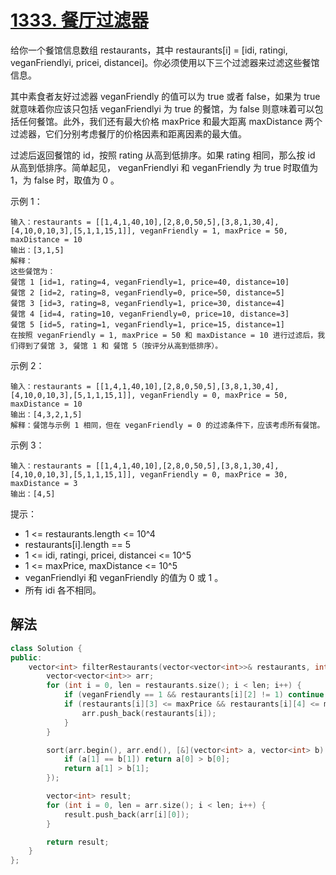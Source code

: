 # [1333. 餐厅过滤器](https://leetcode-cn.com/problems/filter-restaurants-by-vegan-friendly-price-and-distance/)
给你一个餐馆信息数组 restaurants，其中  restaurants[i] = [idi, ratingi, veganFriendlyi, pricei, distancei]。你必须使用以下三个过滤器来过滤这些餐馆信息。

其中素食者友好过滤器 veganFriendly 的值可以为 true 或者 false，如果为 true 就意味着你应该只包括 veganFriendlyi 为 true 的餐馆，为 false 则意味着可以包括任何餐馆。此外，我们还有最大价格 maxPrice 和最大距离 maxDistance 两个过滤器，它们分别考虑餐厅的价格因素和距离因素的最大值。

过滤后返回餐馆的 id，按照 rating 从高到低排序。如果 rating 相同，那么按 id 从高到低排序。简单起见， veganFriendlyi 和 veganFriendly 为 true 时取值为 1，为 false 时，取值为 0 。

 

示例 1：
```
输入：restaurants = [[1,4,1,40,10],[2,8,0,50,5],[3,8,1,30,4],[4,10,0,10,3],[5,1,1,15,1]], veganFriendly = 1, maxPrice = 50, maxDistance = 10
输出：[3,1,5] 
解释： 
这些餐馆为：
餐馆 1 [id=1, rating=4, veganFriendly=1, price=40, distance=10]
餐馆 2 [id=2, rating=8, veganFriendly=0, price=50, distance=5]
餐馆 3 [id=3, rating=8, veganFriendly=1, price=30, distance=4]
餐馆 4 [id=4, rating=10, veganFriendly=0, price=10, distance=3]
餐馆 5 [id=5, rating=1, veganFriendly=1, price=15, distance=1] 
在按照 veganFriendly = 1, maxPrice = 50 和 maxDistance = 10 进行过滤后，我们得到了餐馆 3, 餐馆 1 和 餐馆 5（按评分从高到低排序）。 
```
示例 2：
```
输入：restaurants = [[1,4,1,40,10],[2,8,0,50,5],[3,8,1,30,4],[4,10,0,10,3],[5,1,1,15,1]], veganFriendly = 0, maxPrice = 50, maxDistance = 10
输出：[4,3,2,1,5]
解释：餐馆与示例 1 相同，但在 veganFriendly = 0 的过滤条件下，应该考虑所有餐馆。
```
示例 3：
```
输入：restaurants = [[1,4,1,40,10],[2,8,0,50,5],[3,8,1,30,4],[4,10,0,10,3],[5,1,1,15,1]], veganFriendly = 0, maxPrice = 30, maxDistance = 3
输出：[4,5]
```

提示：

* 1 <= restaurants.length <= 10^4
* restaurants[i].length == 5
* 1 <= idi, ratingi, pricei, distancei <= 10^5
* 1 <= maxPrice, maxDistance <= 10^5
* veganFriendlyi 和 veganFriendly 的值为 0 或 1 。
* 所有 idi 各不相同。

## 解法
```c++
class Solution {
public:
    vector<int> filterRestaurants(vector<vector<int>>& restaurants, int veganFriendly, int maxPrice, int maxDistance) {
        vector<vector<int>> arr;
        for (int i = 0, len = restaurants.size(); i < len; i++) {
            if (veganFriendly == 1 && restaurants[i][2] != 1) continue;
            if (restaurants[i][3] <= maxPrice && restaurants[i][4] <= maxDistance) {
                arr.push_back(restaurants[i]);
            }
        }

        sort(arr.begin(), arr.end(), [&](vector<int> a, vector<int> b) {
            if (a[1] == b[1]) return a[0] > b[0];
            return a[1] > b[1];
        });

        vector<int> result;
        for (int i = 0, len = arr.size(); i < len; i++) {
            result.push_back(arr[i][0]);
        }

        return result;
    }
};
```
